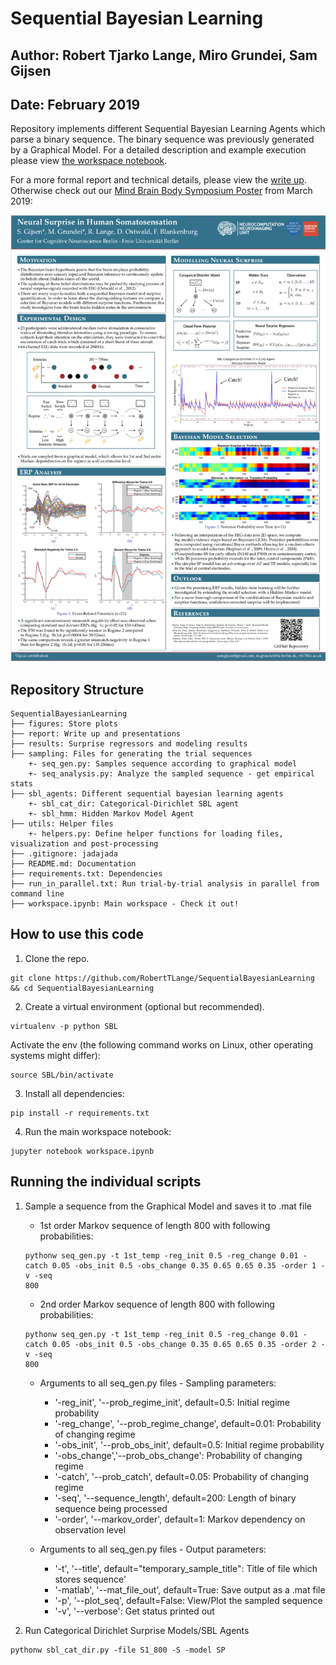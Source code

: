 # Sequential Bayesian Learning
## Author: Robert Tjarko Lange, Miro Grundei, Sam Gijsen
## Date: February 2019

Repository implements different Sequential Bayesian Learning Agents which parse a binary sequence. The binary sequence was previously generated by a Graphical Model. For a detailed description and example execution please view [the workspace notebook](workspace.ipynb).

For a more formal report and technical details, please view the [write up](report/background.pdf). Otherwise check out our [Mind Brain Body Symposium Poster](report/MBB_Poster_2019.pdf) from March 2019:

![](report/MBB_Poster_2019.png)


## Repository Structure
```
SequentialBayesianLearning
├── figures: Store plots
├── report: Write up and presentations
├── results: Surprise regressors and modeling results
├── sampling: Files for generating the trial sequences
    +- seq_gen.py: Samples sequence according to graphical model
    +- seq_analysis.py: Analyze the sampled sequence - get empirical stats
├── sbl_agents: Different sequential bayesian learning agents
    +- sbl_cat_dir: Categorical-Dirichlet SBL agent
    +- sbl_hmm: Hidden Markov Model Agent
├── utils: Helper files
    +- helpers.py: Define helper functions for loading files, visualization and post-processing
├── .gitignore: jadajada
├── README.md: Documentation
├── requirements.txt: Dependencies
├── run_in_parallel.txt: Run trial-by-trial analysis in parallel from command line
├── workspace.ipynb: Main workspace - Check it out!
```

## How to use this code
1. Clone the repo.
```
git clone https://github.com/RobertTLange/SequentialBayesianLearning && cd SequentialBayesianLearning
```
2. Create a virtual environment (optional but recommended).
```
virtualenv -p python SBL
```
Activate the env (the following command works on Linux, other operating systems might differ):
```
source SBL/bin/activate
```
3. Install all dependencies:
```
pip install -r requirements.txt
```
4. Run the main workspace notebook:
```
jupyter notebook workspace.ipynb
```


## Running the individual scripts
1. Sample a sequence from the Graphical Model and saves it to .mat file
    * 1st order Markov sequence of length 800 with following probabilities:
    ```
    pythonw seq_gen.py -t 1st_temp -reg_init 0.5 -reg_change 0.01 -catch 0.05 -obs_init 0.5 -obs_change 0.35 0.65 0.65 0.35 -order 1 -v -seq
    800
    ```
    * 2nd order Markov sequence of length 800 with following probabilities:
    ```
    pythonw seq_gen.py -t 1st_temp -reg_init 0.5 -reg_change 0.01 -catch 0.05 -obs_init 0.5 -obs_change 0.35 0.65 0.65 0.35 -order 2 -v -seq
    800
    ```

    * Arguments to all seq_gen.py files - Sampling parameters:
        - '-reg_init', '--prob_regime_init', default=0.5: Initial regime probability
        - '-reg_change', '--prob_regime_change', default=0.01: Probability of changing regime
        - '-obs_init', '--prob_obs_init', default=0.5: Initial regime probability
        - '-obs_change','--prob_obs_change': Probability of changing regime
        - '-catch', '--prob_catch', default=0.05: Probability of changing regime
        - '-seq', '--sequence_length', default=200: Length of binary sequence being processed
        - '-order', '--markov_order', default=1: Markov dependency on observation level

    * Arguments to all seq_gen.py files - Output parameters:
        - '-t', '--title', default="temporary_sample_title": Title of file which stores sequence'
        - '-matlab', '--mat_file_out', default=True: Save output as a .mat file
        - '-p', '--plot_seq', default=False: View/Plot the sampled sequence
        - '-v', '--verbose': Get status printed out
2. Run Categorical Dirichlet Surprise Models/SBL Agents
```
pythonw sbl_cat_dir.py -file S1_800 -S -model SP
```
